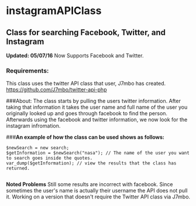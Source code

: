 # instagramAPIClass
## Class for searching Facebook, Twitter, and Instagram
**Updated: 05/07/16**
Now Supports Facebook and Twitter.

### Requirements:
This class uses the twitter API class that user, J7mbo has created. 
https://github.com/J7mbo/twitter-api-php

###About:
The class starts by pulling the users twitter information. After taking that information
it takes the user name and full name of the user you originally looked up
and goes through facebook to find the person. Afterwards using the facebook and twitter
information, we now look for the instagram infromation.

###**An example of how the class can be used shows as follows:**
```
$newSearch = new search;
$getInformation = $newSearch("nasa"); // The name of the user you want to search goes inside the quotes.
var_dump($getInformation); // view the results that the class has returned. 


```

**Noted Problems**
Still some results are incorrect with facebook.
Since sometimes the user's name is actually their username
the API does not pull it.
Working on a version that doesn't require the Twitter API class via J7mbo.
